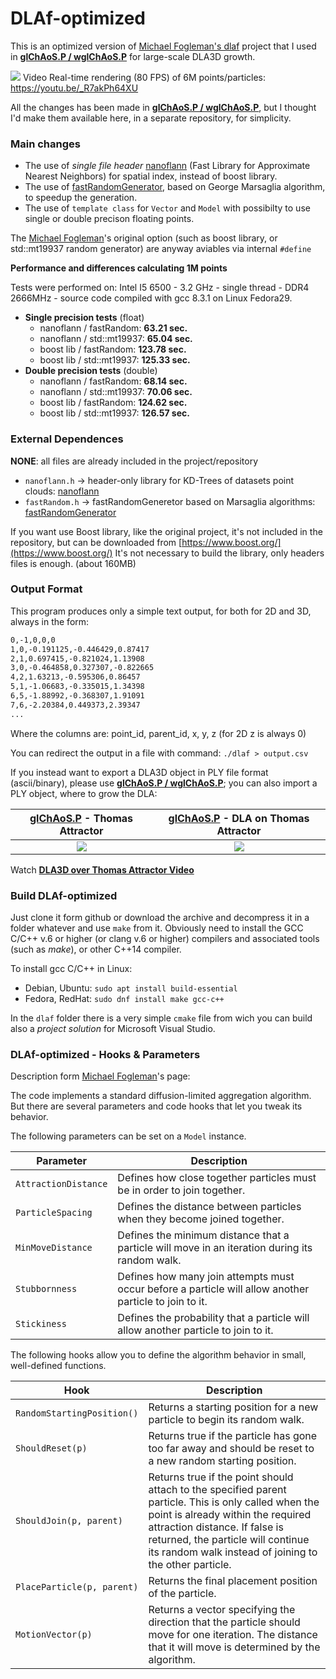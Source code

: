 # DLAf-optimized

This is an optimized version of [Michael Fogleman's dlaf](https://github.com/fogleman/dlaf) project that I used in [**glChAoS.P / wglChAoS.P**](https://github.com/BrutPitt/glChAoS.P) for large-scale DLA3D growth.

[![](https://raw.githubusercontent.com/BrutPitt/glChAoS.P/master/screenShots/dla3D.jpg)](https://youtu.be/_R7akPh64XU)
Video Real-time rendering (80 FPS) of 6M points/particles: https://youtu.be/_R7akPh64XU 

All the changes has been made in [**glChAoS.P / wglChAoS.P**](https://github.com/BrutPitt/glChAoS.P), but I thought I'd make them available here, in a separate repository, for simplicity.

### Main changes
- The use of *single file header* [nanoflann](https://github.com/jlblancoc/nanoflann) (Fast Library for Approximate Nearest Neighbors) for spatial index, instead of boost library.
- The use of [fastRandomGenerator](https://github.com/BrutPitt/fastRandomGenerator), based on George Marsaglia algorithm, to speedup the generation.
- The use of `template class` for `Vector` and `Model` with possibilty to use single or double precison floating points.

The [Michael Fogleman](https://github.com/fogleman/dlaf)'s original option (such as boost library, or std::mt19937 random generator) are anyway aviables via internal `#define` 

**Performance and differences calculating 1M points**

Tests were performed on: Intel I5 6500 - 3.2 GHz - single thread - DDR4 2666MHz - source code compiled with gcc 8.3.1 on Linux Fedora29.

- **Single precision tests** (float)
  - nanoflann / fastRandom:   **63.21 sec.**
  - nanoflann / std::mt19937: **65.04 sec.**
  - boost lib / fastRandom: **123.78 sec.**
  - boost lib / std::mt19937: **125.33 sec.**
- **Double precision tests** (double)
  - nanoflann / fastRandom:   **68.14 sec.**
  - nanoflann / std::mt19937: **70.06 sec.**
  - boost lib / fastRandom: **124.62 sec.**
  - boost lib / std::mt19937: **126.57 sec.**

### External Dependences

**NONE**: all files are already included in the project/repository

- `nanoflann.h` -> header-only library for KD-Trees of datasets point clouds: [nanoflann](https://github.com/jlblancoc/nanoflann)
- `fastRandom.h` -> fastRandomGeneretor based on Marsaglia algorithms: [fastRandomGenerator](https://github.com/BrutPitt/fastRandomGenerator)

If you want use Boost library, like the original project, it's not included in the repository, but can be downloaded from [https://www.boost.org/](https://www.boost.org/)
It's not necessary to build the library, only headers files is enough. (about 160MB) 

### Output Format
This program produces only a simple text output, for both for 2D and 3D, always in the form:
```bash
0,-1,0,0,0
1,0,-0.191125,-0.446429,0.87417
2,1,0.697415,-0.821024,1.13908
3,0,-0.464858,0.327307,-0.822665
4,2,1.63213,-0.595306,0.86457
5,1,-1.06683,-0.335015,1.34398
6,5,-1.88992,-0.368307,1.91091
7,6,-2.20384,0.449373,2.39347
...
```
Where the columns are: point_id, parent_id, x, y, z (for 2D z is always 0)

You can redirect the output in a file with command: `./dlaf > output.csv`

If you instead want to export a DLA3D object in PLY file format (ascii/binary), please use [**glChAoS.P / wglChAoS.P**](https://github.com/BrutPitt/glChAoS.P); you can also import a PLY object, where to grow the DLA:

| [**glChAoS.P**](https://github.com/BrutPitt/glChAoS.P) - Thomas Attractor |  [**glChAoS.P**](https://github.com/BrutPitt/glChAoS.P) - DLA on Thomas Attractor |
| :-----: | :----: |
|[![](https://user-images.githubusercontent.com/16171743/57495764-ebb7d180-72cf-11e9-9da6-b2f4be227951.jpg)](https://user-images.githubusercontent.com/16171743/57495764-ebb7d180-72cf-11e9-9da6-b2f4be227951.jpg) | [![](https://user-images.githubusercontent.com/16171743/57906343-e6cbc280-7879-11e9-8ada-fc639dce60d4.jpg)](https://user-images.githubusercontent.com/16171743/57906343-e6cbc280-7879-11e9-8ada-fc639dce60d4.jpg)|

Watch **[DLA3D over Thomas Attractor Video](https://youtu.be/Eu69KcPms_s)**



### Build DLAf-optimized

Just clone it form github or download the archive and decompress it in a folder whatever and  use `make` from it.
Obviously need to install the GCC C/C++ v.6 or higher (or clang v.6 or higher) compilers and associated tools (such as *make*), or other C++14 compiler.

To install gcc C/C++ in Linux:
* Debian, Ubuntu: `sudo apt install build-essential`
* Fedora, RedHat: `sudo dnf install make gcc-c++`

In the `dlaf` folder there is a very simple `cmake` file from wich you can build also a *project solution* for Microsoft Visual Studio.


### DLAf-optimized - Hooks & Parameters 
Description form [Michael Fogleman](https://github.com/fogleman/dlaf)'s page:

The code implements a standard diffusion-limited aggregation algorithm. But there are several parameters and code hooks that let you tweak its behavior.

The following parameters can be set on a `Model` instance.

| Parameter | Description |
| --- | --- |
| `AttractionDistance` | Defines how close together particles must be in order to join together. |
| `ParticleSpacing` | Defines the distance between particles when they become joined together. |
| `MinMoveDistance` | Defines the minimum distance that a particle will move in an iteration during its random walk. |
| `Stubbornness` | Defines how many join attempts must occur before a particle will allow another particle to join to it. |
| `Stickiness` | Defines the probability that a particle will allow another particle to join to it. |

The following hooks allow you to define the algorithm behavior in small, well-defined functions.

| Hook | Description |
| --- | --- |
| `RandomStartingPosition()` | Returns a starting position for a new particle to begin its random walk. |
| `ShouldReset(p)` | Returns true if the particle has gone too far away and should be reset to a new random starting position. |
| `ShouldJoin(p, parent)` | Returns true if the point should attach to the specified parent particle. This is only called when the point is already within the required attraction distance. If false is returned, the particle will continue its random walk instead of joining to the other particle. |
| `PlaceParticle(p, parent)` | Returns the final placement position of the particle. |
| `MotionVector(p)` | Returns a vector specifying the direction that the particle should move for one iteration. The distance that it will move is determined by the algorithm. |



